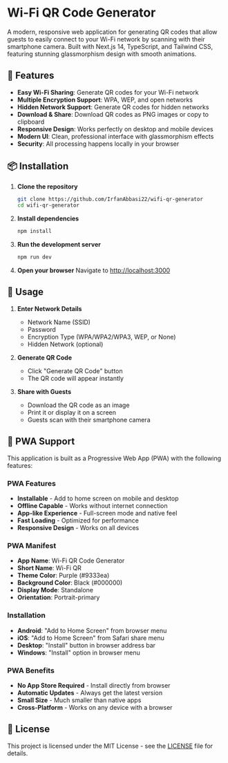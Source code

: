# Wi-Fi QR Code Generator

A modern, responsive web application for generating QR codes that allow guests to easily connect to your Wi-Fi network by scanning with their smartphone camera. Built with Next.js 14, TypeScript, and Tailwind CSS, featuring stunning glassmorphism design with smooth animations.

## 🚀 Features

- **Easy Wi-Fi Sharing**: Generate QR codes for your Wi-Fi network
- **Multiple Encryption Support**: WPA, WEP, and open networks
- **Hidden Network Support**: Generate QR codes for hidden networks
- **Download & Share**: Download QR codes as PNG images or copy to clipboard
- **Responsive Design**: Works perfectly on desktop and mobile devices
- **Modern UI**: Clean, professional interface with glassmorphism effects
- **Security**: All processing happens locally in your browser

## 📦 Installation

1. **Clone the repository**
   ```bash
   git clone https://github.com/IrfanAbbasi22/wifi-qr-generator
   cd wifi-qr-generator
   ```

2. **Install dependencies**
   ```bash
   npm install
   ```

3. **Run the development server**
   ```bash
   npm run dev
   ```

4. **Open your browser**
   Navigate to [http://localhost:3000](http://localhost:3000)

## 🎯 Usage

1. **Enter Network Details**
   - Network Name (SSID)
   - Password
   - Encryption Type (WPA/WPA2/WPA3, WEP, or None)
   - Hidden Network (optional)

2. **Generate QR Code**
   - Click "Generate QR Code" button
   - The QR code will appear instantly

3. **Share with Guests**
   - Download the QR code as an image
   - Print it or display it on a screen
   - Guests scan with their smartphone camera

## 📱 PWA Support

This application is built as a Progressive Web App (PWA) with the following features:

### PWA Features
- **Installable** - Add to home screen on mobile and desktop
- **Offline Capable** - Works without internet connection
- **App-like Experience** - Full-screen mode and native feel
- **Fast Loading** - Optimized for performance
- **Responsive Design** - Works on all devices

### PWA Manifest
- **App Name**: Wi-Fi QR Code Generator
- **Short Name**: Wi-Fi QR
- **Theme Color**: Purple (#9333ea)
- **Background Color**: Black (#000000)
- **Display Mode**: Standalone
- **Orientation**: Portrait-primary

### Installation
- **Android**: "Add to Home Screen" from browser menu
- **iOS**: "Add to Home Screen" from Safari share menu
- **Desktop**: "Install" button in browser address bar
- **Windows**: "Install" option in browser menu

### PWA Benefits
- **No App Store Required** - Install directly from browser
- **Automatic Updates** - Always get the latest version
- **Small Size** - Much smaller than native apps
- **Cross-Platform** - Works on any device with a browser

## 📄 License

This project is licensed under the MIT License - see the [LICENSE](LICENSE) file for details.